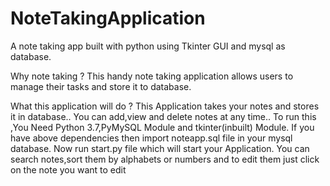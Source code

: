 # NoteTakingApplication
A note taking app built with python using Tkinter GUI and mysql as database.

Why note taking ?
This handy note taking application allows users to manage their tasks and store it to database.

What this application will do ?
This Application takes your notes and stores it in database..
You can add,view and delete notes at any time..
To run this ,You Need Python 3.7,PyMySQL Module and tkinter(inbuilt) Module.
If you have above dependencies then import noteapp.sql file in your mysql database.
Now run start.py file which will start your Application.
You can search notes,sort them by alphabets or numbers and to edit them just click on the note you want to edit
